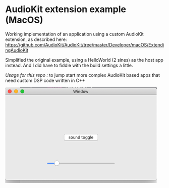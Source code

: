 # AudioKit extension example (MacOS)

Working implementation of an application using a custom AudioKit extension, as described here: https://github.com/AudioKit/AudioKit/tree/master/Developer/macOS/ExtendingAudioKit

Simplified the original example, using a HelloWorld (2 sines) as the host app instead. And I did have to fiddle with the build settings a little.

*Usage for this repo :* to jump start more complex AudioKit based apps that need custom DSP code written in C++

![screenshot](screenshot.png)
